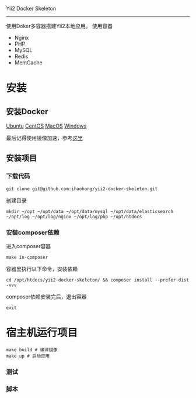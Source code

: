 Yii2 Docker Skeleton

---

使用Doker多容器搭建Yii2本地应用。
使用容器
- Nginx
- PHP
- MySQL
- Redis
- MemCache

# 安装
## 安装Docker
[Ubuntu](https://github.com/yeasy/docker_practice/blob/master/install/ubuntu.md)
[CentOS](https://github.com/yeasy/docker_practice/blob/master/install/centos.md)
[MacOS](https://github.com/yeasy/docker_practice/blob/master/install/mac.md)
[Windows](https://github.com/yeasy/docker_practice/blob/master/install/windows.md)

最后记得使用镜像加速，参考[这里](https://github.com/yeasy/docker_practice/blob/master/install/mirror.md)

## 安装项目

### 下载代码
```shell
git clone git@github.com:ihaohong/yii2-docker-skeleton.git
```

创建目录
```shell
mkdir ~/opt ~/opt/data ~/opt/data/mysql ~/opt/data/elasticsearch ~/opt/log ~/opt/log/nginx ~/opt/log/php ~/opt/htdocs
```

### 安装composer依赖
进入composer容器
```shell
make in-composer
```

容器里执行以下命令，安装依赖
```shell
cd /opt/htdocs/yii2-docker-skeleton/ && composer install --prefer-dist -vvv
```

composer依赖安装完后，退出容器
```shell
exit
```

# 宿主机运行项目
```shell
make build # 编译镜像
make up # 启动应用
```

### 测试
### 脚本
